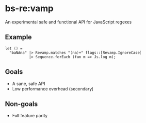 
# bs-re:vamp

An experimental safe and functional API for JavaScript regexes

## Example

```reason
let () =
  "baNAna" |> Revamp.matches "(na)+" flags::[Revamp.IgnoreCase]
           |> Sequence.forEach (fun m => Js.log m);
```

## Goals

* A sane, safe API
* Low performance overhead (secondary)

## Non-goals

* Full feature parity

